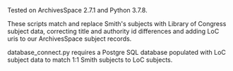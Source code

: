 Tested on ArchivesSpace 2.7.1 and Python 3.7.8.

These scripts match and replace Smith's subjects with Library of Congress subject data, correcting title and authority id differences and adding LoC uris to our ArchivesSpace subject records.

database_connect.py requires a Postgre SQL database populated with LoC subject data to match 1:1 Smith subjects to LoC subjects.

